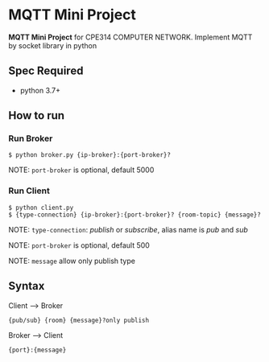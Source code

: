 # MQTT Mini Project

**MQTT Mini Project** for CPE314 COMPUTER NETWORK. Implement MQTT by socket library in python

## Spec Required
- python 3.7+

## How to run
### Run Broker
```
$ python broker.py {ip-broker}:{port-broker}?
```
NOTE: `port-broker` is optional, default 5000

### Run Client
```
$ python client.py
$ {type-connection} {ip-broker}:{port-broker}? {room-topic} {message}?
```
NOTE: `type-connection`: *publish* or *subscribe*, alias name is *pub* and *sub*

NOTE: `port-broker` is optional, default 500

NOTE: `message` allow only publish type


## Syntax

Client --> Broker
```
{pub/sub} {room} {message}?only publish
```

Broker --> Client
```
{port}:{message}
```


